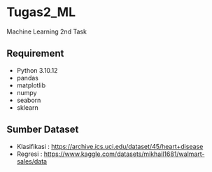 # Tugas2_ML
Machine Learning 2nd Task


## Requirement
- Python 3.10.12
- pandas
- matplotlib
- numpy
- seaborn
- sklearn

## Sumber Dataset
- Klasifikasi : https://archive.ics.uci.edu/dataset/45/heart+disease
- Regresi : https://www.kaggle.com/datasets/mikhail1681/walmart-sales/data
